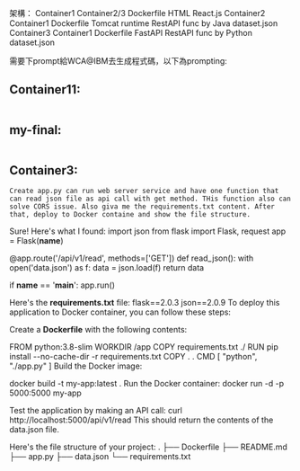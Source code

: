 

架構：
Container1 <Link> Container2/3
	Dockerfile
		HTML
		React.js
Container2 <Link> Container1
	Dockerfile
		Tomcat runtime
		RestAPI func by Java
		dataset.json
Container3 <Link> Container1
	Dockerfile
		FastAPI
		RestAPI func by Python
		dataset.json

  
需要下prompt給WCA@IBM去生成程式碼，以下為prompting:


## Container11:
```

```

## my-final:
```

```


## Container3:
```
Create app.py can run web server service and have one function that can read json file as api call with get method. THis function also can solve CORS issue. Also giva me the requirements.txt content. After that, deploy to Docker containe and show the file structure.
```

Sure! Here's what I found:
import json
from flask import Flask, request
app = Flask(__name__)

@app.route('/api/v1/read', methods=['GET'])
def read_json():
    with open('data.json') as f:
        data = json.load(f)
    return data

if __name__ == '__main__':
    app.run()
    
Here's the **requirements.txt** file:
flask==2.0.3
json==2.0.9
To deploy this application to Docker container, you can follow these steps:

Create a **Dockerfile** with the following contents:

FROM python:3.8-slim
WORKDIR /app
COPY requirements.txt ./
RUN pip install --no-cache-dir -r requirements.txt
COPY . .
CMD [ "python", "./app.py" ]
Build the Docker image:


docker build -t my-app:latest .
Run the Docker container:
docker run -d -p 5000:5000 my-app

Test the application by making an API call:
curl http://localhost:5000/api/v1/read
This should return the contents of the data.json file.

Here's the file structure of your project:
.
├── Dockerfile
├── README.md
├── app.py
├── data.json
└── requirements.txt


